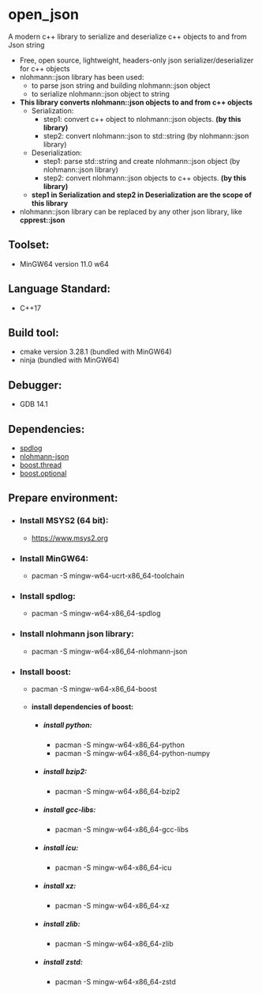 # open_json
A modern c++ library to serialize and deserialize c++ objects to and from Json string
* Free, open source, lightweight, headers-only json serializer/deserializer for c++ objects
* nlohmann::json library has been used:
  * to parse json string and building nlohmann::json object
  * to serialize nlohmann::json object to string
* <b>This library converts nlohmann::json objects to and from c++ objects</B>
  * Serialization:
    * step1: convert c++ object to nlohmann::json objects. <b>(by this library)</b>
    * step2: convert nlohmann::json to std::string (by nlohmann::json library)
  * Deserialization:
    * step1: parse std::string and create nlohmann::json object (by nlohmann::json library)
    * step2: convert nlohmann::json objects to c++ objects. <b>(by this library)</b>
  * <b>step1 in Serialization and step2 in Deserialization are the scope of this library</b>
* nlohmann::json library can be replaced by any other json library, like <b>cpprest::json</b>

## Toolset:
* MinGW64 version 11.0 w64

## Language Standard:
* C++17

## Build tool:
* cmake version 3.28.1 (bundled with MinGW64)
* ninja (bundled with MinGW64)

## Debugger:
* GDB 14.1

## Dependencies:
* <a href="https://github.com/gabime/spdlog">spdlog</a>
* <a href="https://github.com/nlohmann/json">nlohmann-json</a>
* <a href="https://github.com/boostorg/boost">boost.thread</a>
* <a href="https://github.com/boostorg/boost">boost.optional</a>

## Prepare environment:

* ### Install MSYS2 (64 bit):
  * https://www.msys2.org

* ### Install MinGW64:
  * pacman -S mingw-w64-ucrt-x86_64-toolchain

* ### Install spdlog:
  * pacman -S mingw-w64-x86_64-spdlog

* ### Install nlohmann json library:
  * pacman -S mingw-w64-x86_64-nlohmann-json

* ### Install boost:
  * pacman -S mingw-w64-x86_64-boost
  * #### install dependencies of boost:
    * ##### install python:
      * pacman -S mingw-w64-x86_64-python
      * pacman -S mingw-w64-x86_64-python-numpy
    * ##### install bzip2:
      * pacman -S mingw-w64-x86_64-bzip2
    * ##### install gcc-libs:
      * pacman -S mingw-w64-x86_64-gcc-libs
    * ##### install icu:
      * pacman -S mingw-w64-x86_64-icu
    * ##### install xz:
      * pacman -S mingw-w64-x86_64-xz
    * ##### install zlib:
      * pacman -S mingw-w64-x86_64-zlib
    * ##### install zstd:
      * pacman -S mingw-w64-x86_64-zstd
